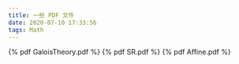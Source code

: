 ```yaml
---
title: 一些 PDF 文件
date: 2020-07-10 17:33:56
tags: Math
---
```


<!--more-->

{% pdf GaloisTheory.pdf %}
{% pdf SR.pdf %}
{% pdf Affine.pdf %}
